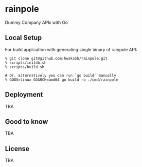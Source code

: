 # rainpole
Dummy Company APIs with Go

## Local Setup
For build application with generating single binary of rainpole API:

```shell
% git clone git@github.com:hwakabh/rainpole.git
% scripts/initdb.sh
% scripts/build.sh

# Or, alternatively you can run `go build` manually
% GOOS=linux GOARCH=amd64 go build -o ./cmd/rainpole
```

## Deployment
TBA

## Good to know
TBA

## License
TBA

